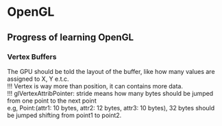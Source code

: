 # OpenGL
## Progress of learning OpenGL

### Vertex Buffers
The GPU should be told the layout of the buffer, like how many values are assigned to X, Y e.t.c. <br/>
!!! Vertex is way more than position, it can contains more data.<br/>
!!! glVertexAttribPointer: stride means how many bytes should be jumped from one point to the next point<br/>
    e.g, Point:(attr1: 10 bytes, attr2: 12 bytes, attr3: 10 bytes), 32 bytes should be jumped shifting from point1 to point2.<br/>
   
